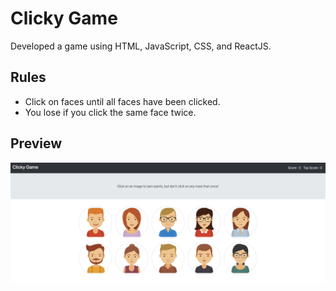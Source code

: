# Clicky Game
Developed a game using HTML, JavaScript, CSS, and ReactJS.

## Rules
- Click on faces until all faces have been clicked.<br />
- You lose if you click the same face twice.

## Preview
<!---[Go to the game](https://nnjh12.github.io/clickygame/)</br>--->
![preview](./assets/preview.png)
</br>
